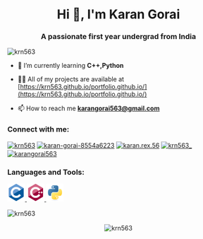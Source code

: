 <h1 align="center">Hi 👋, I'm Karan Gorai</h1>
<h3 align="center">A passionate first year undergrad from India</h3>

<p align="left"> <img src="https://komarev.com/ghpvc/?username=krn563&label=Profile%20views&color=0e75b6&style=flat" alt="krn563" /> </p>

- 🌱 I’m currently learning **C++,Python**

- 👨‍💻 All of my projects are available at [https://krn563.github.io/portfolio.github.io/](https://krn563.github.io/portfolio.github.io/)

- 📫 How to reach me **karangorai563@gmail.com**

<h3 align="left">Connect with me:</h3>
<p align="left">
<a href="https://twitter.com/krn563" target="blank"><img align="center" src="https://raw.githubusercontent.com/rahuldkjain/github-profile-readme-generator/master/src/images/icons/Social/twitter.svg" alt="krn563" height="30" width="40" /></a>
<a href="https://linkedin.com/in/karan-gorai-8554a6223" target="blank"><img align="center" src="https://raw.githubusercontent.com/rahuldkjain/github-profile-readme-generator/master/src/images/icons/Social/linked-in-alt.svg" alt="karan-gorai-8554a6223" height="30" width="40" /></a>
<a href="https://fb.com/karan.rex.56" target="blank"><img align="center" src="https://raw.githubusercontent.com/rahuldkjain/github-profile-readme-generator/master/src/images/icons/Social/facebook.svg" alt="karan.rex.56" height="30" width="40" /></a>
<a href="https://instagram.com/krn563_" target="blank"><img align="center" src="https://raw.githubusercontent.com/rahuldkjain/github-profile-readme-generator/master/src/images/icons/Social/instagram.svg" alt="krn563_" height="30" width="40" /></a>
<a href="https://www.hackerrank.com/karangorai563" target="blank"><img align="center" src="https://raw.githubusercontent.com/rahuldkjain/github-profile-readme-generator/master/src/images/icons/Social/hackerrank.svg" alt="karangorai563" height="30" width="40" /></a>
</p>

<h3 align="left">Languages and Tools:</h3>
<p align="left"> <a href="https://www.cprogramming.com/" target="_blank" rel="noreferrer"> <img src="https://raw.githubusercontent.com/devicons/devicon/master/icons/c/c-original.svg" alt="c" width="40" height="40"/> </a> <a href="https://www.w3schools.com/cpp/" target="_blank" rel="noreferrer"> <img src="https://raw.githubusercontent.com/devicons/devicon/master/icons/cplusplus/cplusplus-original.svg" alt="cplusplus" width="40" height="40"/> </a> <a href="https://www.python.org" target="_blank" rel="noreferrer"> <img src="https://raw.githubusercontent.com/devicons/devicon/master/icons/python/python-original.svg" alt="python" width="40" height="40"/> </a> </p>

<p><img align="center" src="https://github-readme-stats.vercel.app/api/top-langs?username=krn563&show_icons=true&locale=en&layout=compact" alt="krn563" /></p>

<p align="center"><img align="center" src="https://github-readme-streak-stats.herokuapp.com/?user=krn563&" alt="krn563" /></p>
<!--
**krn563/krn563** is a ✨ _special_ ✨ repository because its `README.md` (this file) appears on your GitHub profile.

Here are some ideas to get you started:

- 🔭 I’m currently working on ...
- 🌱 I’m currently learning ...
- 👯 I’m looking to collaborate on ...
- 🤔 I’m looking for help with ...
- 💬 Ask me about ...
- 📫 How to reach me: ...
- 😄 Pronouns: ...
- ⚡ Fun fact: ...
-->
